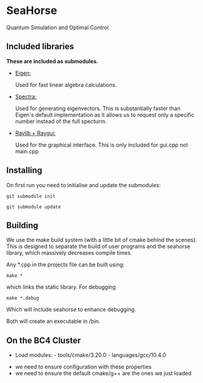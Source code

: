 # SeaHorse
Quantum Simulation and Optimal Control.

## Included libraries

<b>These are included as submodules. </b>
* <ins>Eigen:</ins>
  
	Used for fast linear algebra calculations.

* <ins>Spectra:</ins>

	Used for generating eigenvectors.
	This is substantially faster than Eigen's default implementation as it allows us to request only a specific number instead of the full specturm.

* <ins>Raylib + Raygui:</ins>

	Used for the graphical interface.
	This is only included for gui.cpp not main.cpp

## Installing
On first run you need to initialise and update the submodules:

`git submodule init`

`git submodule update`

## Building
We use the make build system (with a little bit of cmake behind the scenes). This is designed to separate the build of user programs and the seahorse library, which massively decreases compile times.

Any *.cpp in the projects file can be built using:

`make *` 

which links the static library. For debugging 

`make *.debug`

Which will include seahorse to enhance debugging.

Both will create an executable in /bin.



## On the BC4 Cluster
* Load modules:
        - tools/cmake/3.20.0
        - languages/gcc/10.4.0
- we need to ensure configuration with these properties
- we need to ensure the default cmake/g++ are the ones we just loaded